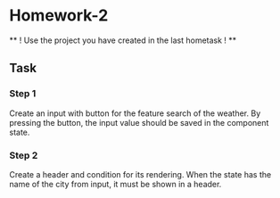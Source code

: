 # Homework-2


** ! Use the project you have created in the last hometask ! **

## Task
### Step 1
Create an input with button for the feature search of the weather. By pressing the button, the input value should be saved in the component state. 

### Step 2
Create a header and condition for its rendering. When the state has the name of the city from input, it must be shown in a header.